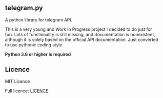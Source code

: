 ## telegram.py

A python library for telegram API. 

This is a very young and Work In Progress project I decided to do just for fun. 
Lots of functionality is still missing, and documentation is nonexistent, although it is solely based on the official 
API documentation. Just converted to use pythonic coding style. 

**Python 3.8 or higher is required**

## Licence

MIT Licence

Full licence: [LICENCE](LICENCE)
